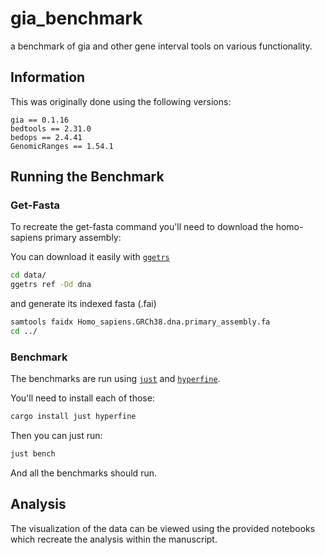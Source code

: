 # gia_benchmark

a benchmark of gia and other gene interval tools on various functionality.

## Information

This was originally done using the following versions:

```text
gia == 0.1.16
bedtools == 2.31.0
bedops == 2.4.41
GenomicRanges == 1.54.1
```

## Running the Benchmark

### Get-Fasta

To recreate the get-fasta command you'll need to download the homo-sapiens primary
assembly:

You can download it easily with [`ggetrs`](https://noamteyssier.github.io/ggetrs/ensembl/ref.html)

``` bash
cd data/
ggetrs ref -Dd dna
```

and generate its indexed fasta (.fai)

```bash
samtools faidx Homo_sapiens.GRCh38.dna.primary_assembly.fa
cd ../
```

### Benchmark

The benchmarks are run using [`just`](https://just.systems/) and [`hyperfine`](https://github.com/sharkdp/hyperfine).

You'll need to install each of those:

```bash
cargo install just hyperfine
```

Then you can just run:

```bash
just bench
```

And all the benchmarks should run.

## Analysis

The visualization of the data can be viewed using the provided notebooks
which recreate the analysis within the manuscript.
